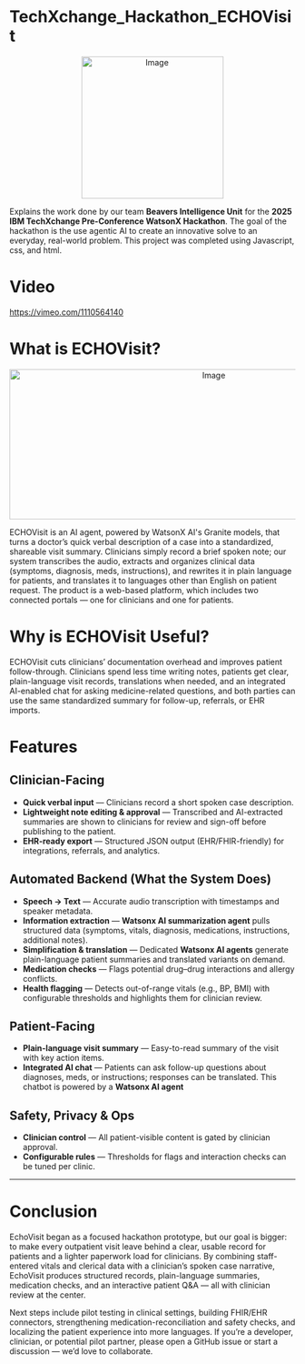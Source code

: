 # TechXchange_Hackathon_ECHOVisit
<div align="center">
<img width="250" height="250" alt="Image" src="https://github.com/user-attachments/assets/50c2a6e3-fab4-4082-96e8-5fef510f6dcf" />
</div>

Explains the work done by our team **Beavers Intelligence Unit** for the **2025 IBM TechXchange Pre-Conference WatsonX Hackathon**. The goal of the hackathon is the use agentic AI to create an innovative solve to an everyday, real-world problem. This project was completed using Javascript, css, and html.

# Video
https://vimeo.com/1110564140

# What is ECHOVisit?
<div align="center">
<img width="704" height="264" alt="Image" src="https://github.com/user-attachments/assets/11b25f72-0548-44c1-b71b-0faa63b3eea3" />
</div>

ECHOVisit is an AI agent, powered by WatsonX AI's Granite models, that turns a doctor’s quick verbal description of a case into a standardized, shareable visit summary. Clinicians simply record a brief spoken note; our system transcribes the audio, extracts and organizes clinical data (symptoms, diagnosis, meds, instructions), and rewrites it in plain language for patients, and translates it to languages other than English on patient request. The product is a web-based platform, which includes two connected portals — one for clinicians and one for patients.


# Why is ECHOVisit Useful?
ECHOVisit cuts clinicians’ documentation overhead and improves patient follow-through. Clinicians spend less time writing notes, patients get clear, plain-language visit records, translations when needed, and an integrated AI-enabled chat for asking medicine-related questions, and both parties can use the same standardized summary for follow-up, referrals, or EHR imports.

# Features
## Clinician-Facing
- **Quick verbal input** — Clinicians record a short spoken case description.  
- **Lightweight note editing & approval** — Transcribed and AI-extracted summaries are shown to clinicians for review and sign-off before publishing to the patient.  
- **EHR-ready export** — Structured JSON output (EHR/FHIR-friendly) for integrations, referrals, and analytics.

## Automated Backend (What the System Does)
- **Speech → Text** — Accurate audio transcription with timestamps and speaker metadata.  
- **Information extraction** — **Watsonx AI summarization agent** pulls structured data (symptoms, vitals, diagnosis, medications, instructions, additional notes).  
- **Simplification & translation** — Dedicated **Watsonx AI agents** generate plain-language patient summaries and translated variants on demand.  
- **Medication checks** — Flags potential drug–drug interactions and allergy conflicts.  
- **Health flagging** — Detects out-of-range vitals (e.g., BP, BMI) with configurable thresholds and highlights them for clinician review.  

## Patient-Facing
- **Plain-language visit summary** — Easy-to-read summary of the visit with key action items.  
- **Integrated AI chat** — Patients can ask follow-up questions about diagnoses, meds, or instructions; responses can be translated. This chatbot is powered by a **Watsonx AI agent**  

## Safety, Privacy & Ops
- **Clinician control** — All patient-visible content is gated by clinician approval.  
- **Configurable rules** — Thresholds for flags and interaction checks can be tuned per clinic.  

---

# Conclusion

EchoVisit began as a focused hackathon prototype, but our goal is bigger: to make every outpatient visit leave behind a clear, usable record for patients and a lighter paperwork load for clinicians. By combining staff-entered vitals and clerical data with a clinician’s spoken case narrative, EchoVisit produces structured records, plain-language summaries, medication checks, and an interactive patient Q&A — all with clinician review at the center.

Next steps include pilot testing in clinical settings, building FHIR/EHR connectors, strengthening medication-reconciliation and safety checks, and localizing the patient experience into more languages. If you’re a developer, clinician, or potential pilot partner, please open a GitHub issue or start a discussion — we’d love to collaborate.
